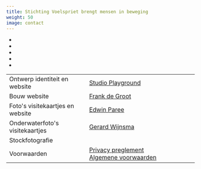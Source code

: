 ```yaml
---
title: Stichting Voelspriet brengt mensen in beweging
weight: 50
image: contact
---
```

<div class="contact">
	<ul>
		<li><a href="mailto:info@stichtingvoelspriet.nl" title="info@stichtingvoelspriet.nl" target="_blank" rel="noopener"><i class="fas fa-envelope"></i></a></li>
		<li><a href="tel:+31621435935" target="_blank" title="06-21435935" rel="noopener"><i class="fas fa-phone"></i></a></li>
		<li><a href="https://www.facebook.com/stichtingvoelspriet" target="_blank" rel="noopener"><i class="fab fa-facebook"></i></a></li>
		<li><a href="https://www.instagram.com/patricia_stichtingvoelspriet" target="_blank" rel="noopener"><i class="fab fa-instagram"></i></a></li>
		<li><a href="https://nl.linkedin.com/pub/patricia-schouten/6/420/635" target="_blank" rel="noopener"><i class="fab fa-linkedin"></i></a></li>
	</ul>
</div>
<!--
	<br>
	</p>
-->
<table class="colofon">
	<tr><td>Ontwerp identiteit en website</td><td><a href="http://studioplayground.nl/" target="_blank" rel="noopener">Studio Playground</a></td></tr>
	<tr><td>Bouw website</td><td><a href="http://nl.linkedin.com/in/frankdegroot/" target="_blank" rel="noopener">Frank de Groot</a></td></tr>
	<tr><td>Foto's visitekaartjes en website</td><td><a href="http://www.edwinparee.nl/" target="_blank" rel="noopener">Edwin Paree</a></td></tr>
	<tr><td>Onderwaterfoto's visitekaartjes</td><td><a href="https://www.flickr.com/photos/cerianthus/" target="_blank" rel="noopener">Gerard Wijnsma</a></td></tr>
	<tr><td>Stockfotografie</td><td><i class="fab fa-google"></i></td></tr>
	<tr><td>Voorwaarden</td><td><a href="Stichting-voelspriet-Privacy-reglement.pdf" target="_blank" rel="noopener">Privacy&nbsp;preglement</a> <a href="Algemene-voorwaarden-Stichting-Voelspriet.pdf" target="_blank" rel="noopener">Algemene&nbsp;voorwaarden</a></td><tr>
</table>